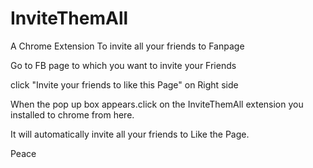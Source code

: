 # InviteThemAll
A Chrome Extension To invite all your friends to Fanpage

Go to FB page to which you want to invite your Friends

click "Invite your friends to like this Page" on Right side

When the pop up box appears.click on the InviteThemAll extension you installed to chrome from here.

It will automatically invite all your friends to Like the Page.

Peace
